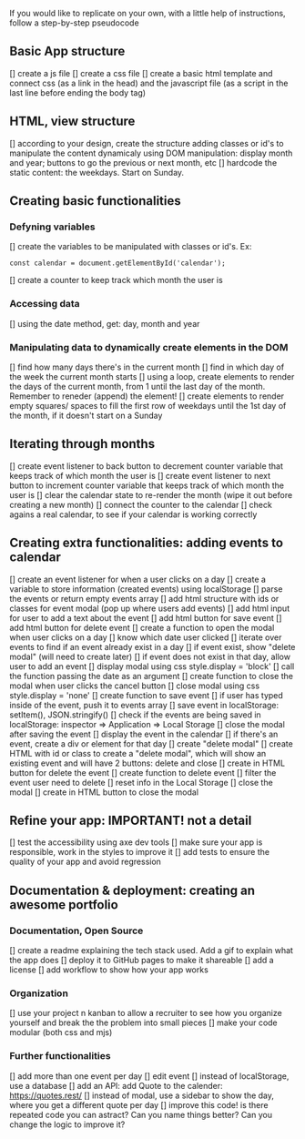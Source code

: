 <!-- This code is based on this tutorial: https://www.youtube.com/watch?v=m9OSBJaQTlM -->
If you would like to replicate on your own, with a little help of instructions, follow a step-by-step pseudocode

## Basic App structure
[] create a js file
[] create a css file
[] create a basic html template and connect css (as a link in the head) and the javascript file (as a script in the last line before ending the body tag)

## HTML, view structure
[] according to your design, create the structure adding classes or id's to manipulate the content dynamicaly using DOM manipulation: display month and year; buttons to go
the previous or next month, etc
[] hardcode the static content: the weekdays. Start on Sunday.

## Creating basic functionalities
### Defyning variables
[] create the variables to be manipulated with classes or id's. Ex:
```
const calendar = document.getElementById('calendar');
```
[] create a counter to keep track which month the user is

### Accessing data
[] using the date method, get: day, month and year

### Manipulating data to dynamically create elements in the DOM
[] find how many days there's in the current month
[] find in which day of the week the current month starts
[] using a loop, create elements to render the days of the current month, from 1 until the last day of the month. Remember to reneder (append) the element!
[] create elements to render empty squares/ spaces to fill the first row of weekdays until the 1st day of the month, if it doesn't start on a Sunday

## Iterating through months
[] create event listener to back button to decrement counter variable that keeps track of which month the user is
[] create event listener to next button to increment counter variable that keeps track of which month the user is
[] clear the calendar state to re-render the month (wipe it out before creating a new month)
[] connect the counter to the calendar
[] check agains a real calendar, to see if your calendar is working correctly

## Creating extra functionalities: adding events to calendar
[] create an event listener for when a user clicks on a day
[] create a variable to store information (created events) using localStorage
[] parse the events or return empty events array
[] add html structure with ids or classes for event modal (pop up where users add events)
[] add html input for user to add a text about the event
[] add html button for save event
[] add html button for delete event
[] create a function to open the modal when user clicks on a day
  [] know which date user clicked
  [] iterate over events to find if an event already exist in a day
  [] if event exist, show "delete modal" (will need to create later)
  [] if event does not exist in that day, allow user to add an event
  [] display modal using css style.display = 'block'
  [] call the function passing the date as an argument
[] create function to close the modal when user clicks the cancel button
  [] close modal using css style.display = 'none'
[] create function to save event
  [] if user has typed inside of the event, push it to events array
  [] save event in localStorage: setItem(), JSON.stringify()
  [] check if the events are being saved in localStorage: inspector => Application => Local Storage
  [] close the modal after saving the event
  [] display the event in the calendar
    [] if there's an event, create a div or element for that day
[] create "delete modal"
  [] create HTML  with id or class to create a "delete modal", which will show an existing event and will have 2 buttons: delete and close
  [] create in HTML button for delete the event
  [] create function to delete event
    [] filter the event user need to delete
    [] reset info in the Local Storage
    [] close the modal
  [] create in HTML button to close the modal


## Refine your app: IMPORTANT! not a detail
[] test the accessibility using axe dev tools
[] make sure your app is responsible, work in the styles to improve it
[] add tests to ensure the quality of your app and avoid regression

## Documentation & deployment: creating an awesome portfolio
### Documentation, Open Source
[] create a readme explaining the tech stack used. Add a gif to explain what the app does
[] deploy it to GitHub pages to make it shareable
[] add a license
[] add workflow to show how your app works

### Organization
[] use your project n
kanban to allow a recruiter to see how you organize yourself and break the the problem into small pieces
[] make your code modular (both css and mjs)

### Further functionalities
[] add more than one event per day
[] edit event
[] instead of localStorage, use a database
[] add an API: add Quote to the calender: https://quotes.rest/
[] instead of modal, use a sidebar to show the day, where you get a different quote per day
[] improve this code! is there repeated code you can astract? Can you name things better? Can you change the logic to improve it?
